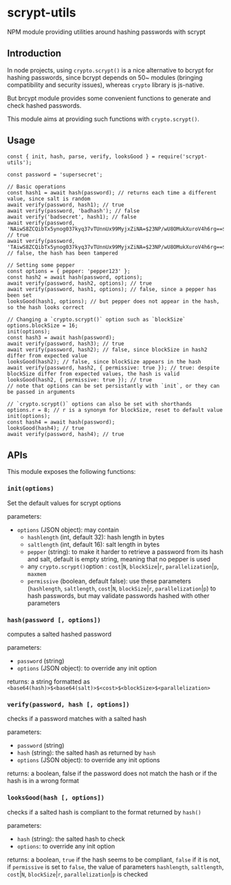 # scrypt-utils
NPM module providing utilities around hashing passwords with scrypt

## Introduction
In node projects, using `crypto.scrypt()` is a nice alternative to bcrypt for hashing passwords, since bcrypt depends on 50~ modules (bringing compatibility and security issues), whereas `crypto` library is js-native.

But brcypt module provides some convenient functions to generate and check hashed passwords.

This module aims at providing such functions with `crypto.scrypt()`.

## Usage
```
const { init, hash, parse, verify, looksGood } = require('scrypt-utils');

const password = 'supersecret';

// Basic operations
const hash1 = await hash(password); // returns each time a different value, since salt is random
await verify(password, hash1); // true
await verify(password, 'badhash'); // false
await verify('badsecret', hash1); // false
await verify(password, 'NAiwS8ZCQibTx5ynog037kyq37vTUnnUx99MyjxZiNA=$23NP/wU8OMukXuroV4h6rg==$16384$8$1'); // true
await verify(password, 'TAiwS8ZCQibTx5ynog037kyq37vTUnnUx99MyjxZiNA=$23NP/wU8OMukXuroV4h6rg==$16384$8$1'); // false, the hash has been tampered

// Setting some pepper
const options = { pepper: 'pepper123' };
const hash2 = await hash(password, options);
await verify(password, hash2, options); // true
await verify(password, hash1, options); // false, since a pepper has been set
looksGood(hash1, options); // but pepper does not appear in the hash, so the hash looks correct

// Changing a `crypto.scrypt()` option such as `blockSize`
options.blockSize = 16;
init(options);
const hash3 = await hash(password);
await verify(password, hash3); // true
await verify(password, hash2); // false, since blockSize in hash2 differ from expected value
looksGood(hash2); // false, since blockSize appears in the hash
await verify(password, hash2, { permissive: true }); // true: despite blockSize differ from expected values, the hash is valid
looksGood(hash2, { permissive: true }); // true
// note that options can be set persistantly with `init`, or they can be passed in arguments

// `crypto.scrypt()` options can also be set with shorthands
options.r = 8; // r is a synonym for blockSize, reset to default value
init(options);
const hash4 = await hash(password);
looksGood(hash4); // true
await verify(password, hash4); // true

```

## APIs

This module exposes the following functions:

### `init(options)`
Set the default values for scrypt options

parameters:
  * `options` (JSON object): may contain
    * `hashlength` (int, default 32): hash length in bytes
    * `saltlength` (int, default 16): salt length in bytes
    * `pepper` (string): to make it harder to retrieve a password from its hash and salt, default is empty string, meaning that no pepper is used
    * any `crypto.scrypt()`option : `cost`|`N`, `blockSize`|`r`, `parallelization`|`p`, `maxmem`
    * `permissive` (boolean, default false): use these parameters (`hashlength`, `saltlength`, `cost`|`N`, `blockSize`|`r`, `parallelization`|`p`) to hash passwords, but may validate passwords hashed with other parameters

### `hash(password [, options])`

computes a salted hashed password

parameters:
  * `password` (string)
  * `options` (JSON object): to override any init option

returns: a string formatted as `<base64(hash)>$<base64(salt)>$<cost>$<blockSize>$<parallelization>`

### `verify(password, hash [, options])`

checks if a password matches with a salted hash

parameters:
  * `password` (string)
  * `hash` (string): the salted hash as returned by `hash`
  * `options` (JSON object): to override any init options


returns: a boolean, false if the password does not match the hash or if the hash is in a wrong format

### `looksGood(hash [, options])`

checks if a salted hash is compliant to the format returned by `hash()`

parameters:
  * `hash` (string): the salted hash to check
  * `options`: to override any init option 

returns: a boolean, `true` if the hash seems to be compliant, `false` if it is not,  
if `permissive` is set to `false`, the value of parameters `hashlength`, `saltlength`, `cost`|`N`, `blockSize`|`r`, `parallelization`|`p` is checked

